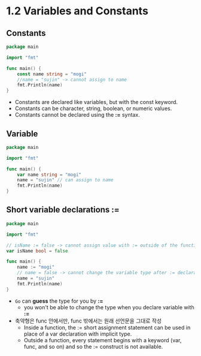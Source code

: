 # 1.2 Variables and Constants

## Constants

```go
package main

import "fmt"

func main() {
	const name string = "mogi"
	//name = "sujin" -> cannot assign to name
	fmt.Println(name)
}
```

- Constants are declared like variables, but with the const keyword.
- Constants can be character, string, boolean, or numeric values.
- Constants cannot be declared using the **:=** syntax.

## Variable

```go
package main

import "fmt"

func main() {
	var name string = "mogi"
	name = "sujin" // can assign to name
	fmt.Println(name)
}
```

## Short variable declarations := 

```go
package main

import "fmt"

// isName := false -> cannot assign value with := outside of the function
var isName bool = false

func main() {
	name := "mogi"
    // name = false -> cannot change the variable type after := declaration
	name = "sujin"
	fmt.Println(name)
}
```

- `Go` can **guess** the type for you by **:=** 
    - you won't be able to change the type when you declare variable with **:=**
- 축약형은 func 안에서만, func 밖에서는 원래 선언문을 그대로 작성
    - Inside a function, the := short assignment statement can be used in place of a var declaration with implicit type.
    - Outside a function, every statement begins with a keyword (var, func, and so on) and so the := construct is not available.
